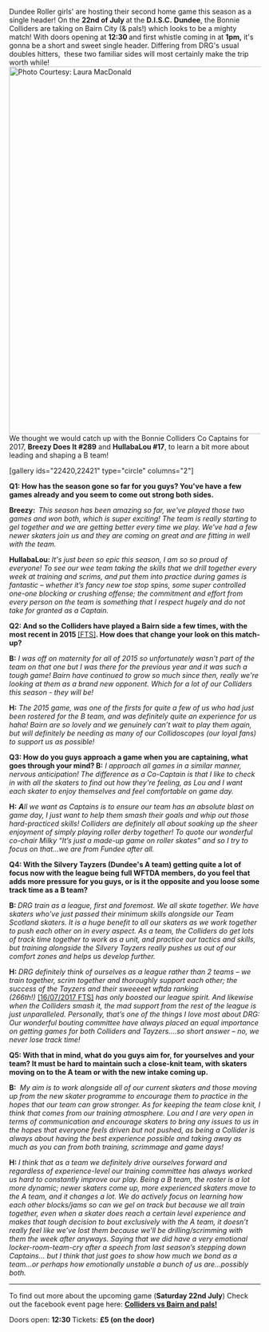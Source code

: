 <html><body><p>Dundee Roller girls' are hosting their second home game this season as a single header! On the <strong>22nd of July </strong>at the <strong>D.I.S.C.</strong> <strong>Dundee</strong>, the Bonnie Colliders are taking on Bairn City (&amp; pals!) which looks to be a mighty match! With doors opening at <strong>12:30 </strong>and first whistle coming in at <strong>1pm,</strong> it's gonna be a short and sweet single header. Differing from DRG's usual doubles hitters,  these two familiar sides will most certainly make the trip worth while!

<img class="  wp-image-22412 aligncenter" src="/2017/07/19621172_1505774156154661_5391157900722134871_o.jpg" alt="Photo Courtesy: Laura MacDonald" width="520" height="736">
We thought we would catch up with the Bonnie Colliders Co Captains for 2017, <strong>Breezy Does It #289</strong> and <strong>HullabaLou #17</strong>, to learn a bit more about leading and shaping a B team!

[gallery ids="22420,22421" type="circle" columns="2"]

<b>Q1: How has the season gone so far for you guys? You've have a few games already and you seem to come out strong both sides.
</b>

<strong>Breezy:  </strong><em>This season has been amazing so far, we've played those two games and won both, which is super exciting! The team is really starting to gel together and we are getting better every time we play. We've had a few newer skaters join us and they are coming on great and are fitting in well with the team.</em>

<strong>HullabaLou: </strong><em>It's just been so epic this season, I am so so proud of everyone! To see our wee team taking the skills that we drill together every week at training and scrims, and put them into practice during games is fantastic – whether it’s fancy new toe stop spins, some super controlled one-one blocking or crushing offense; the commitment and effort from every person on the team is something that I respect hugely and do not take for granted as a Captain.</em>

<b>Q2: And so the Colliders have played a Bairn side a few times, with the most recent in 2015 </b><a href="http://flattrackstats.com/bouts/71209" target="_blank" rel="noopener">[FTS]</a><b>. How does that change your look on this match-up?</b>

<strong>B:</strong> <em>I was off on maternity for all of 2015 so unfortunately wasn't part of the team on that one but I was there for the previous year and it was such a tough game! Bairn have continued to grow so much since then, really we're looking at them as a brand new opponent. Which for a lot of our Colliders this season - they will be!</em>

<strong>H:</strong> <em>The 2015 game</em><em>,</em><em> was one of the firsts for quite a few of us who had just been rostered for the B team, and was definitely quite an experience for us haha! Bairn are so lovely and we genuinely can’t wait to play them again, but will definitely be needing as many of our Collidoscopes (our loyal fans) to support us as possible!</em>

<b>Q3: How do you guys approach a game when you are captaining, what goes through your mind?
</b>
<strong>B:</strong> <em>I approach all games in a similar manner, nervous anticipation! The difference as a Co-Captain is that I like to check in with all the skaters to find out how they're feeling, as Lou and I want each skater to enjoy themselves and feel comfortable on game day. </em>

<strong>H:</strong> <strong><em>A</em></strong><em>ll we want as Captains is to ensure our team has an absolute blast on game day, I just want to help them smash their goals and whip out those hard-practiced skills! Colliders are definitely all about soaking up the sheer enjoyment of simply playing roller derby together! To quote our wonderful co-chair Milky “It’s just a made-up game on roller skates” and so I try to focus on that…we are from Fundee after all.</em><strong> </strong>

<b>Q4: With the Silvery Tayzers (Dundee's A team) getting quite a lot of focus now with the league being full WFTDA members, do you feel that adds more pressure for you guys, or is it the opposite and you loose some track time as a B team?</b>

<strong>B: </strong><em>DRG train as a league, first and foremost. We all skate together. We have skaters who've just passed their minimum skills alongside our Team Scotland skaters. It is a huge benefit to all our skaters as we work together to push each other on in every aspect. As a team, the Colliders do get lots of track time together to work as a unit, and practice our tactics and skills, but training alongside the Silvery Tayzers really pushes us out of our comfort zones and helps us develop further. </em>

<strong>H: </strong><em>DRG definitely think of ourselves as a league rather than 2 teams – we train together, scrim together and thoroughly support each other; the success of the Tayzers and their sweeeeet wftda ranking (266th!)</em> <a href="http://flattrackstats.com/rankings" target="_blank" rel="noopener">[16/07/2017 FTS]</a><em> has only boosted our league spirit. And likewise when the Colliders smash it, the mad support from the rest of the league is just unparalleled. Personally, that’s one of the things I love most about DRG: Our wonderful bouting committee have always placed an equal importance on getting games for both Colliders and Tayzers….so short answer – no, we never lose track time!</em>

<b>Q5: With that in mind, what do you guys aim for, for yourselves and your team? It must be hard to maintain such a close-knit team, with skaters moving on to the A team or with the new intake coming up.
</b>

<strong>B: </strong><em> My aim is to work alongside all of our current skaters and those moving up from the new skater programme to encourage them to practice in the hopes that our team can grow stronger. As for keeping the team close knit, I think that comes from our training atmosphere. Lou and I are very open in terms of communication and encourage skaters to bring any issues to us in the hopes that everyone feels driven but not pushed, as being a Collider is always about having the best experience possible and taking away as much as you can from both training, scrimmage and game days!</em>

<strong>H: </strong><em>I think that as a team we definitely drive ourselves forward and regardless of experience-level our training committee has always worked us hard to constantly improve our play. Being a B team, the roster is a lot more dynamic; newer skaters come up, more experienced skaters move to the A team, and it changes a lot. We do actively focus on learning how each other blocks/jams so can we gel on track but because we all train together, even when a skater does reach a certain level experience and makes that tough decision to bout exclusively with the A team, it doesn’t really feel like we’ve lost them because we'll be drilling/scrimming with them the week after anyways. Saying that we did have a very emotional locker-room-team-cry after a speech from last season’s stepping down Captains… but I think that just goes to show how much we bond as a team…or perhaps how emotionally unstable a bunch of us are…possibly both.</em>

</p><hr>

To find out more about the upcoming game (<strong>Saturday 22nd July</strong>) Check out the facebook event page here: <strong><a href="https://www.facebook.com/events/146108915947622/?acontext=%7B%22source%22%3A5%2C%22page_id_source%22%3A133126163419474%2C%22action_history%22%3A%5B%7B%22surface%22%3A%22page%22%2C%22mechanism%22%3A%22main_list%22%2C%22extra_data%22%3A%22%7B%5C%22page_id%5C%22%3A133126163419474%2C%5C%22tour_id%5C%22%3Anull%7D%22%7D%5D%2C%22has_source%22%3Atrue%7D" target="_blank" rel="noopener">Colliders vs Bairn and pals!</a></strong>

Doors open: <strong>12:30
</strong>Tickets: <strong>£5 (on the door)</strong></body></html>
